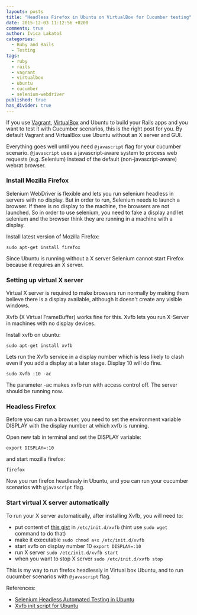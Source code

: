 ```yaml
---
layouts: posts
title: "Headless Firefox in Ubuntu on VirtualBox for Cucumber testing"
date: 2015-12-03 11:12:56 +0200
comments: true
author: Ivica Lakatoš
categories:
  - Ruby and Rails
  - Testing
tags:
  - ruby
  - rails
  - vagrant
  - virtualbox
  - ubuntu
  - cucumber
  - selenium-webdriver
published: true
has_divider: true
---
```


If you use [Vagrant](http://www.vagrantup.com/downloads.html), [VirtualBox](https://www.virtualbox.org/) and Ubuntu to build your Rails apps and you want to test it with Cucumber scenarios, this is the right post for you. By default Vagrant and VirtualBox use Ubuntu without an X server and GUI.

Everything goes well until you need `@javascript` flag for your cucumber scenario. `@javascript` uses a javascript-aware system to process web requests (e.g. Selenium) instead of the default (non-javascript-aware) webrat browser.

### Install Mozilla Firefox

Selenium WebDriver is flexible and lets you run selenium headless in servers with no display. But in order to run, Selenium needs to launch a browser. If there is no display to the machine, the browsers are not launched. So in order to use selenium, you need to fake a display and let selenium and the browser think they are running in a machine with a display.

Install latest version of Mozilla Firefox:

`sudo apt-get install firefox`

Since Ubuntu is running without a X server Selenium cannot start Firefox because it requires an X server.

### Setting up virtual X server

Virtual X server is required to make browsers run normally by making them believe there is a display available, although it doesn't create any visible windows.
<!--more-->
Xvfb (X Virtual FrameBuffer) works fine for this. Xvfb lets you run X-Server in machines with no display devices.

Install xvfb on ubuntu:

`sudo apt-get install xvfb`

Lets run the Xvfb service in a display number which is less likely to clash even if you add a display at a later stage. Display 10 will do fine.

`sudo Xvfb :10 -ac`

The parameter -ac makes xvfb run with access control off. The server should be running now.

### Headless Firefox

Before you can run a browser, you need to set the environment variable DISPLAY with the display number at which xvfb is running.

Open new tab in terminal and set the DISPLAY variable:

`export DISPLAY=:10`

and start mozilla firefox:

`firefox`

Now you run firefox headlessly in Ubuntu, and you can run your cucumber scenarios with `@javascript` flag.

### Start virtual X server automatically

To run your X server automatically, after installing Xvfb, you will need to:

+ put content of [this gist](https://gist.github.com/basti/2db0b71e893ee4d6d015) in `/etc/init.d/xvfb` (hint use `sudo wget` command to do that)
+  make it executable `sudo chmod a+x /etc/init.d/xvfb`
+  start xvfb on display number 10 `export DISPLAY=:10`
+  run X server `sudo /etc/init.d/xvfb start`
+  when you want to stop X server `sudo /etc/init.d/xvfb stop`

This is my way to run firefox headlessly in Virtual box Ubuntu, and to run cucumber scenarios with `@javascript` flag.

References:

* [Selenium Headless Automated Testing in Ubuntu](http://www.installationpage.com/selenium/how-to-run-selenium-headless-firefox-in-ubuntu/)
* [Xvfb init script for Ubuntu](https://gist.github.com/jterrace/2911875)
